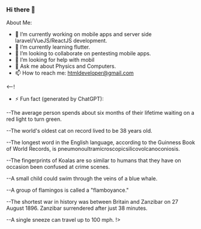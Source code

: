 ### Hi there 👋

About Me:

- 🔭 I’m currently working on mobile apps and server side laravel/VueJS/ReactJS development.
- 🌱 I’m currently learning flutter.
- 👯 I’m looking to collaborate on pentesting mobile apps.
- 🤔 I’m looking for help with mobil
- 💬 Ask me about Physics and Computers.
- 📫 How to reach me: htmldeveloper@gmail.com

<--!
- ⚡ Fun fact (generated by ChatGPT):

--The average person spends about six months of their lifetime waiting on a red light to turn green.

--The world's oldest cat on record lived to be 38 years old.

--The longest word in the English language, according to the Guinness Book of World Records, is pneumonoultramicroscopicsilicovolcanoconiosis.

--The fingerprints of Koalas are so similar to humans that they have on occasion been confused at crime scenes.

--A small child could swim through the veins of a blue whale.

--A group of flamingos is called a "flamboyance."

--The shortest war in history was between Britain and Zanzibar on 27 August 1896. Zanzibar surrendered after just 38 minutes.

--A single sneeze can travel up to 100 mph.
!>

